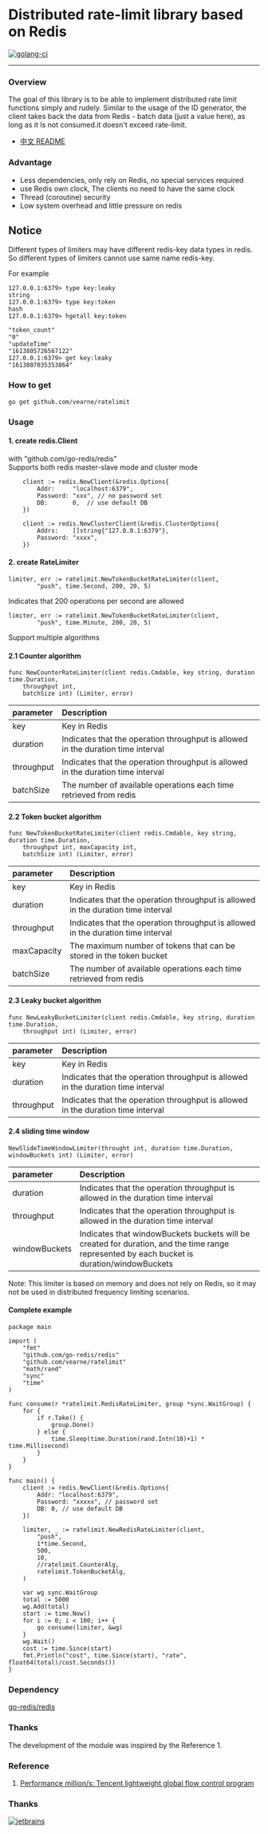 # Distributed rate-limit library based on Redis
[![golang-ci](https://github.com/vearne/ratelimit/actions/workflows/golang-ci.yml/badge.svg)](https://github.com/vearne/ratelimit/actions/workflows/golang-ci.yml)

---

### Overview
The goal of this library is to be able to implement distributed rate limit functions simply and rudely. Similar to the usage of the ID generator, the client takes back the data from Redis - batch data (just a value here), as long as it Is not consumed.it doesn't exceed rate-limit.

* [中文 README](https://github.com/vearne/ratelimit/blob/master/README_zh.md)

### Advantage
* Less dependencies, only rely on Redis, no special services required
* use Redis own clock, The clients no need to have the same clock
* Thread (coroutine) security
* Low system overhead and little pressure on redis

## Notice
Different types of limiters may have different redis-key data types in redis.
So different types of limiters cannot use same name redis-key.

For example
```
127.0.0.1:6379> type key:leaky
string
127.0.0.1:6379> type key:token
hash
127.0.0.1:6379> hgetall key:token

"token_count"
"0"
"updateTime"
"1613805726567122"
127.0.0.1:6379> get key:leaky
"1613807035353864"
```

### How to get
```
go get github.com/vearne/ratelimit
```
### Usage
#### 1. create redis.Client
with "github.com/go-redis/redis"   
Supports both redis master-slave mode and cluster mode
```
	client := redis.NewClient(&redis.Options{
		Addr:     "localhost:6379",
		Password: "xxx", // no password set
		DB:       0,  // use default DB
	})
```
```
	client := redis.NewClusterClient(&redis.ClusterOptions{
		Addrs:    []string{"127.0.0.1:6379"},
		Password: "xxxx",
	})
```

#### 2. create RateLimiter
```
limiter, err := ratelimit.NewTokenBucketRateLimiter(client,                
        "push", time.Second, 200, 20, 5)
```
Indicates that 200 operations per second are allowed
```
limiter, err := ratelimit.NewTokenBucketRateLimiter(client,                
        "push", time.Minute, 200, 20, 5)
```
Support multiple algorithms


#### 2.1 Counter algorithm
```
func NewCounterRateLimiter(client redis.Cmdable, key string, duration time.Duration,
	throughput int,
	batchSize int) (Limiter, error)
```

|parameter|Description|
|:---|:---|
|key|Key in Redis|
|duration|Indicates that the operation throughput is allowed in the duration time interval|
|throughput|Indicates that the operation throughput is allowed in the duration time interval|
|batchSize|The number of available operations each time retrieved from redis|

#### 2.2 Token bucket algorithm
```
func NewTokenBucketRateLimiter(client redis.Cmdable, key string, duration time.Duration,
	throughput int, maxCapacity int,
	batchSize int) (Limiter, error)
```

|parameter|Description|
|:---|:---|
|key|Key in Redis|
|duration|Indicates that the operation throughput is allowed in the duration time interval|
|throughput|Indicates that the operation throughput is allowed in the duration time interval|
|maxCapacity|The maximum number of tokens that can be stored in the token bucket|
|batchSize|The number of available operations each time retrieved from redis|

#### 2.3 Leaky bucket algorithm
```
func NewLeakyBucketLimiter(client redis.Cmdable, key string, duration time.Duration,
	throughput int) (Limiter, error)
```

|parameter|Description|
|:---|:---|
|key|Key in Redis|
|duration|Indicates that the operation throughput is allowed in the duration time interval|
|throughput|Indicates that the operation throughput is allowed in the duration time interval|

#### 2.4 sliding time window
```
NewSlideTimeWindowLimiter(throught int, duration time.Duration, windowBuckets int) (Limiter, error)
```

|parameter|Description|
|:---|:---|
|duration|Indicates that the operation throughput is allowed in the duration time interval|
|throughput|Indicates that the operation throughput is allowed in the duration time interval|
|windowBuckets|Indicates that windowBuckets buckets will be created for duration, and the time range represented by each bucket is duration/windowBuckets|

Note: This limiter is based on memory and does not rely on Redis, so it may not be used in distributed frequency limiting scenarios.

#### Complete example
```
package main

import (
	"fmt"
	"github.com/go-redis/redis"
	"github.com/vearne/ratelimit"
	"math/rand"
	"sync"
	"time"
)

func consume(r *ratelimit.RedisRateLimiter, group *sync.WaitGroup) {
	for {
		if r.Take() {
			group.Done()
		} else {
			time.Sleep(time.Duration(rand.Intn(10)+1) * time.Millisecond)
		}
	}
}

func main() {
	client := redis.NewClient(&redis.Options{
		Addr: "localhost:6379",
		Password: "xxxxx", // password set
		DB: 0, // use default DB
	})

	limiter, _ := ratelimit.NewRedisRateLimiter(client,
		"push",
		1*time.Second,
		500,
		10,
		//ratelimit.CounterAlg,
		ratelimit.TokenBucketAlg,
	)

	var wg sync.WaitGroup
	total := 5000
	wg.Add(total)
	start := time.Now()
	for i := 0; i < 100; i++ {
		go consume(limiter, &wg)
	}
	wg.Wait()
	cost := time.Since(start)
	fmt.Println("cost", time.Since(start), "rate", float64(total)/cost.Seconds())
}
```
### Dependency
[go-redis/redis](https://github.com/go-redis/redis)

### Thanks
The development of the module was inspired by the Reference 1.



### Reference
1. [Performance million/s: Tencent lightweight global flow control program](http://wetest.qq.com/lab/view/320.html)


### Thanks
[![jetbrains](img/jetbrains.svg)](https://www.jetbrains.com/community/opensource/#support)


